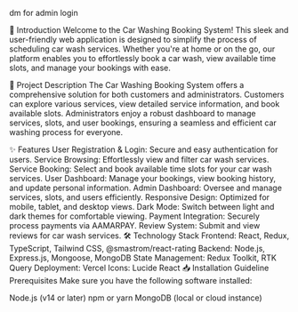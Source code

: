 dm for admin login

🌟 Introduction
Welcome to the Car Washing Booking System! This sleek and user-friendly web application is designed to simplify the process of scheduling car wash services. Whether you're at home or on the go, our platform enables you to effortlessly book a car wash, view available time slots, and manage your bookings with ease.

🚀 Project Description
The Car Washing Booking System offers a comprehensive solution for both customers and administrators. Customers can explore various services, view detailed service information, and book available slots. Administrators enjoy a robust dashboard to manage services, slots, and user bookings, ensuring a seamless and efficient car washing process for everyone.

✨ Features
User Registration & Login: Secure and easy authentication for users.
Service Browsing: Effortlessly view and filter car wash services.
Service Booking: Select and book available time slots for your car wash services.
User Dashboard: Manage your bookings, view booking history, and update personal information.
Admin Dashboard: Oversee and manage services, slots, and users efficiently.
Responsive Design: Optimized for mobile, tablet, and desktop views.
Dark Mode: Switch between light and dark themes for comfortable viewing.
Payment Integration: Securely process payments via AAMARPAY.
Review System: Submit and view reviews for car wash services.
🛠️ Technology Stack
Frontend: React, Redux, TypeScript, Tailwind CSS, @smastrom/react-rating
Backend: Node.js, Express.js, Mongoose, MongoDB
State Management: Redux Toolkit, RTK Query
Deployment: Vercel
Icons: Lucide React
📥 Installation Guideline
Prerequisites
Make sure you have the following software installed:

Node.js (v14 or later)
npm or yarn
MongoDB (local or cloud instance)
